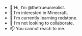 - 👋 Hi, I’m @thetrueunrealist.
- 👀 I’m interested in Minecraft.
- 🌱 I’m currently learning redstone.
- 💞️ I’m not looking to collaborate.
- 📫 You cannot reach to me.

<!---
thetrueunrealist/thetrueunrealist is a ✨ special ✨ repository because its `README.md` (this file) appears on your GitHub profile.
You can click the Preview link to take a look at your changes.
--->
